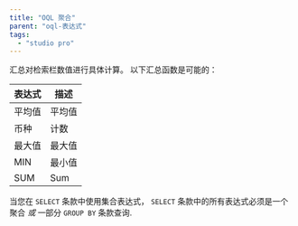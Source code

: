```yaml
---
title: "OQL 聚合"
parent: "oql-表达式"
tags:
  - "studio pro"
---
```



汇总对检索栏数值进行具体计算。 以下汇总函数是可能的：

| 表达式 | 描述  |
| --- | --- |
| 平均值 | 平均值 |
| 币种  | 计数  |
| 最大值 | 最大值 |
| MIN | 最小值 |
| SUM | Sum |

当您在 `SELECT` 条款中使用集合表达式， `SELECT` 条款中的所有表达式必须是一个聚合 *或* 一部分 `GROUP BY` 条款查询.
